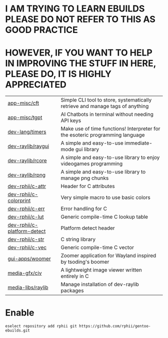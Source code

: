 # I AM TRYING TO LEARN EBUILDS PLEASE DO NOT REFER TO THIS AS GOOD PRACTICE
# HOWEVER, IF YOU WANT TO HELP IN IMPROVING THE STUFF IN HERE, PLEASE DO, IT IS HIGHLY APPRECIATED

|||
|---|---|
| [app-misc/cft](https://github.com/rphii/c-file-tagger) | Simple CLI tool to store, systematically retrieve and manage tags of anything |
| [app-misc/tgpt](https://github.com/aandrew-me/tgpt) | AI Chatbots in terminal without needing API keys |
| [dev-lang/timers](https://github.com/rphii/TimersInterpreter) | Make use of time functions! Interpreter for the esoteric programming language |
| [dev-raylib/raygui](https://github.com/raysan5/raygui) | A simple and easy-to-use immediate-mode gui library |
| [dev-raylib/rcore](https://github.com/raysan5/raylib) | A simple and easy-to-use library to enjoy videogames programming |
| [dev-raylib/rpng](https://github.com/raysan5/rpng) | A simple and easy-to-use library to manage png chunks |
| [dev-rphii/c-attr](https://github.com/rphii/c-attr) | Header for C attributes |
| [dev-rphii/c-colorprint](https://github.com/rphii/c-colorprint) | Very simple macro to use basic colors |
| [dev-rphii/c-err](https://github.com/rphii/c-err) | Error handling for C |
| [dev-rphii/c-lut](https://github.com/rphii/c-lut) | Generic compile-time C lookup table |
| [dev-rphii/c-platform-detect](https://github.com/rphii/c-platform-detect) | Platform detect header |
| [dev-rphii/c-str](https://github.com/rphii/c-str) | C string library |
| [dev-rphii/c-vec](https://github.com/rphii/c-vec) | Generic compile-time C vector |
| [gui-apps/woomer](https://github.com/coffeeispower/woomer) | Zoomer application for Wayland inspired by tsoding's boomer |
| [media-gfx/civ](https://github.com/rphii/c-image-viewer) | A lightweight image viewer written entirely in C |
| [media-libs/raylib](https://www.raylib.com) | Manage installation of dev-raylib packages |

# Enable

```
eselect repository add rphii git https://github.com/rphii/gentoo-ebuilds.git
```

